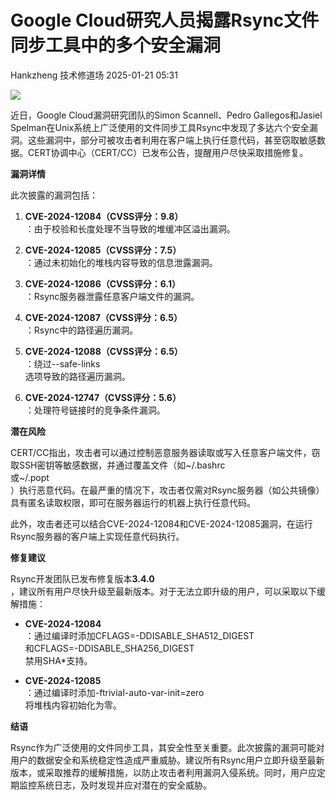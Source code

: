 #  Google Cloud研究人员揭露Rsync文件同步工具中的多个安全漏洞   
Hankzheng  技术修道场   2025-01-21 05:31  
  
![](https://mmbiz.qpic.cn/sz_mmbiz_png/wWBwsDOJT4ic1pMvZT4oS46tMXyGGD2c1WPkagXruh5xca8FTX1icyzGW8WXcl0hpXVdnqibX2m6QHbgtpfccuSibw/640?wx_fmt=png&from=appmsg "")  
  
近日，Google Cloud漏洞研究团队的Simon Scannell、Pedro Gallegos和Jasiel Spelman在Unix系统上广泛使用的文件同步工具Rsync中发现了多达六个安全漏洞。这些漏洞中，部分可被攻击者利用在客户端上执行任意代码，甚至窃取敏感数据。CERT协调中心（CERT/CC）已发布公告，提醒用户尽快采取措施修复。  
  
**漏洞详情**  
  
此次披露的漏洞包括：  
1. **CVE-2024-12084（CVSS评分：9.8）**  
：由于校验和长度处理不当导致的堆缓冲区溢出漏洞。  
  
1. **CVE-2024-12085（CVSS评分：7.5）**  
：通过未初始化的堆栈内容导致的信息泄露漏洞。  
  
1. **CVE-2024-12086（CVSS评分：6.1）**  
：Rsync服务器泄露任意客户端文件的漏洞。  
  
1. **CVE-2024-12087（CVSS评分：6.5）**  
：Rsync中的路径遍历漏洞。  
  
1. **CVE-2024-12088（CVSS评分：6.5）**  
：绕过--safe-links  
选项导致的路径遍历漏洞。  
  
1. **CVE-2024-12747（CVSS评分：5.6）**  
：处理符号链接时的竞争条件漏洞。  
  
**潜在风险**  
  
CERT/CC指出，攻击者可以通过控制恶意服务器读取或写入任意客户端文件，窃取SSH密钥等敏感数据，并通过覆盖文件（如~/.bashrc  
或~/.popt  
）执行恶意代码。在最严重的情况下，攻击者仅需对Rsync服务器（如公共镜像）具有匿名读取权限，即可在服务器运行的机器上执行任意代码。  
  
此外，攻击者还可以结合CVE-2024-12084和CVE-2024-12085漏洞，在运行Rsync服务器的客户端上实现任意代码执行。  
  
**修复建议**  
  
Rsync开发团队已发布修复版本**3.4.0**  
，建议所有用户尽快升级至最新版本。对于无法立即升级的用户，可以采取以下缓解措施：  
- **CVE-2024-12084**  
：通过编译时添加CFLAGS=-DDISABLE_SHA512_DIGEST  
和CFLAGS=-DDISABLE_SHA256_DIGEST  
禁用SHA*支持。  
  
- **CVE-2024-12085**  
：通过编译时添加-ftrivial-auto-var-init=zero  
将堆栈内容初始化为零。  
  
**结语**  
  
Rsync作为广泛使用的文件同步工具，其安全性至关重要。此次披露的漏洞可能对用户的数据安全和系统稳定性造成严重威胁。建议所有Rsync用户立即升级至最新版本，或采取推荐的缓解措施，以防止攻击者利用漏洞入侵系统。同时，用户应定期监控系统日志，及时发现并应对潜在的安全威胁。  
  
